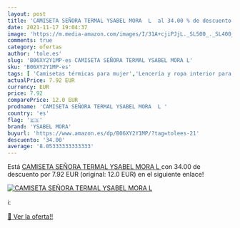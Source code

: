 ```yaml
---
layout: post
title: 'CAMISETA SEÑORA TERMAL YSABEL MORA  L  al 34.00 % de descuento'
date: 2021-11-17 19:04:37
image: 'https://m.media-amazon.com/images/I/31A+cjiPJjL._SL500_._SL400_.jpg'
comments: true
category: ofertas
author: 'tole.es'
slug: 'B06XY2Y1MP-es CAMISETA SEÑORA TERMAL YSABEL MORA L'
sku: 'B06XY2Y1MP-es'
tags: [ 'Camisetas térmicas para mujer','Lencería y ropa interior para mujer','Ropa','Ropa de dormir, lencería y ropa interior para mujer','Ropa para mujer','Ropa térmica para mujer','camiseta','ysabel mora', ]
actualPrice: 7.92 EUR
currency: EUR
price: 7.92
comparePrice: 12.0 EUR
prodname: 'CAMISETA SEÑORA TERMAL YSABEL MORA  L '
country: 'es'
flag: '🇪🇸'
brand: 'YSABEL MORA'
buyurl: 'https://www.amazon.es/dp/B06XY2Y1MP/?tag=tolees-21'
descuento: '34.00'
average: '8.05333333333333'
---
```


Está [CAMISETA SEÑORA TERMAL YSABEL MORA  L ](https://www.amazon.es/dp/B06XY2Y1MP/?tag=tolees-21) con 34.00 de descuento por 7.92 EUR (original: 12.0 EUR) en el siguiente enlace!

[![CAMISETA SEÑORA TERMAL YSABEL MORA  L ](https://m.media-amazon.com/images/I/31A+cjiPJjL._SL500_._SL400_.jpg)](https://www.amazon.es/dp/B06XY2Y1MP/?tag=tolees-21)

ℹ️:


[🛒 Ver la oferta!!](https://www.amazon.es/dp/B06XY2Y1MP/?tag=tolees-21)
